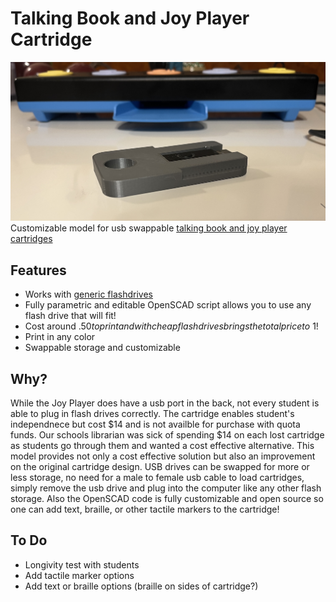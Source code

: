 # Talking Book and Joy Player Cartridge
![3D print of the cartridge with flash drive inserted](print.JPEG)
 Customizable model for usb swappable [talking book and joy player cartridges](https://www.aph.org/product/digital-talking-book-cartridge/)

## Features
- Works with [generic flashdrives](https://www.amazon.com/Kootion-Flash-Drive-Memory-Colors/dp/B016I79NPG/ref=sr_1_6?c=ts&keywords=USB+Flash+Drives&qid=1662518401&refinements=p_n_size_browse-bin%3A1259713011&rnid=1259751011&s=pc&sr=1-6&ts_id=3151491)
- Fully parametric and editable OpenSCAD script allows you to use any flash drive that will fit!
- Cost around $.50 to print and with cheap flash drives brings the total price to ~$1! 
- Print in any color
- Swappable storage and customizable

## Why?
While the Joy Player does have a usb port in the back, not every student is able to plug in flash drives correctly. The cartridge enables student's independnece but cost $14 and is not availble for purchase with quota funds. Our schools librarian was sick of spending $14 on each lost cartridge as students go through them and wanted a cost effective alternative. This model provides not only a cost effective solution but also an improvement on the original cartridge design. USB drives can be swapped for more or less storage, no need for a male to female usb cable to load cartridges, simply remove the usb drive and plug into the computer like any other flash storage. Also the OpenSCAD code is fully customizable and open source so one can add text, braille, or other tactile markers to the cartridge!

## To Do
- Longivity test with students
- Add tactile marker options 
- Add text or braille options (braille on sides of cartridge?)

